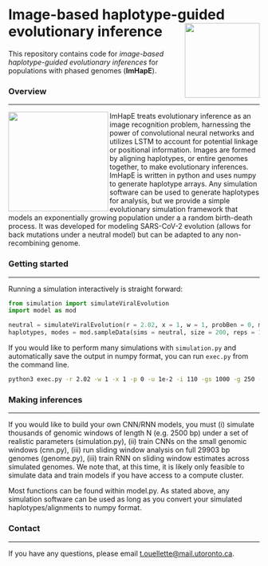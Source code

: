 # Image-based haplotype-guided evolutionary inference <img align="right" width="150" height="150" src="https://github.com/tomouellette/ImHapE/blob/master/icon.svg">

This repository contains code for *image-based haplotype-guided evolutionary inferences* for populations with phased genomes (**ImHapE**). 

### Overview
---
<img align ="left" src="https://github.com/tomouellette/ImHapE/blob/master/infograph.svg" width = "200"> ImHapE treats evolutionary inference as an image recognition problem, harnessing the power of convolutional neural networks and utilizes LSTM to account for potential linkage or positional information. Images are formed by aligning haplotypes, or entire genomes together, to make evolutionary inferences. ImHapE is written in python and uses numpy to generate haplotype arrays. Any simulation software can be used to generate haplotypes for analysis, but we provide a simple evolutionary simulation framework that models an exponentially growing population under a a random birth-death process. It was developed for modeling SARS-CoV-2 evolution (allows for back mutations under a neutral model) but can be adapted to any non-recombining genome.

### Getting started
---

Running a simulation interactively is straight forward:

```python
from simulation import simulateViralEvolution
import model as mod

neutral = simulateViralEvolution(r = 2.02, x = 1, w = 1, probBen = 0, mutRate = 1e-4, initSize = 250, genomeSize = 5000)
haplotypes, modes = mod.sampleData(sims = neutral, size = 200, reps = 1, sort_row = False, sort_col = True)
```

If you would like to perform many simulations with `simulation.py` and automatically save the output in numpy format, you can run `exec.py` from the command line.

```bash
python3 exec.py -r 2.02 -w 1 -x 1 -p 0 -u 1e-2 -i 110 -gs 1000 -g 250 -ms 1e5 -n 250 -out ./output_folder/
```

### Making inferences
---

If you would like to build your own CNN/RNN models, you must (i) simulate thousands of genomic windows of length N (e.g. 2500 bp) under a set of realistic parameters (simulation.py), (ii) train CNNs on the small genomic windows (cnn.py), (iii) run sliding window analysis on full 29903 bp genomes (genome.py), (iii) train RNN on sliding window estimates across simulated genomes. We note that, at this time, it is likely only feasible to simulate data and train models if you have access to a compute cluster.

Most functions can be found within model.py. As stated above, any simulation software can be used as long as you convert your simulated haplotypes/alignments to numpy format. 

### Contact
---

If you have any questions, please email t.ouellette@mail.utoronto.ca.
